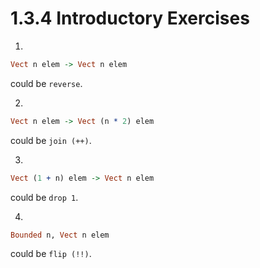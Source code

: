 # 1.3.4 Introductory Exercises

1.
```idris
Vect n elem -> Vect n elem
```
could be `reverse`.

2.
```idris
Vect n elem -> Vect (n * 2) elem
```
could be `join (++)`.

3.
```idris
Vect (1 + n) elem -> Vect n elem
```
could be `drop 1`.

4.
```idris
Bounded n, Vect n elem
```
could be `flip (!!)`.

